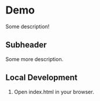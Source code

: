 # Demo 

Some description!

## Subheader 

Some more description.

## Local Development

1. Open index.html in your browser.
